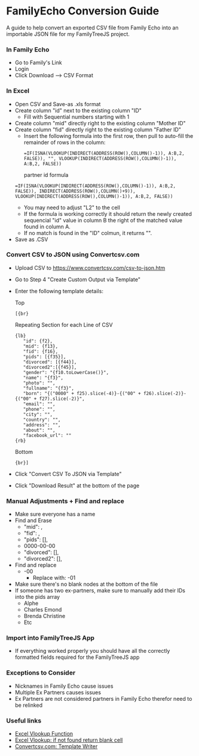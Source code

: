 # FamilyEcho Conversion Guide

A guide to help convert an exported CSV file from Family Echo into an importable JSON file for my FamilyTreeJS project.

### In Family Echo

- Go to Family's Link
- Login
- Click Download --> CSV Format

### In Excel

- Open CSV and Save-as .xls format
- Create column "id" next to the existing column "ID"
  - Fill with Sequential numbers starting with 1
- Create column "mid" directly right to the existing column "Mother ID"
- Create column "fid" directly right to the existing column "Father ID"
  - Insert the following formula into the first row, then pull to auto-fill the remainder of rows in the column:
    ```
    =IF(ISNA(VLOOKUP(INDIRECT(ADDRESS(ROW(),COLUMN()-1)), A:B,2, FALSE)), "", VLOOKUP(INDIRECT(ADDRESS(ROW(),COLUMN()-1)), A:B,2, FALSE))
    ```
    partner id formula
  ```
  =IF(ISNA(VLOOKUP(INDIRECT(ADDRESS(ROW(),COLUMN()-1)), A:B,2, FALSE)), INDIRECT(ADDRESS(ROW(),COLUMN()+9)), VLOOKUP(INDIRECT(ADDRESS(ROW(),COLUMN()-1)), A:B,2, FALSE))
  ```
  - You may need to adjust "L2" to the cell
  - If the formula is working correctly it should return the newly created sequencial "id" value in column B the right of the matched value found in column A.
  - If no match is found in the "ID" colmun, it returns "".
- Save as .CSV

### Convert CSV to JSON using Convertcsv.com

- Upload CSV to https://www.convertcsv.com/csv-to-json.htm
- Go to Step 4 "Create Custom Output via Template"
- Enter the following template details:

  Top

  ```
  [{br}
  ```

  Repeating Section for each Line of CSV

  ```
  {lb}
     "id": {f2},
     "mid": {f13},
     "fid": {f16},
     "pids": [{f35}],
     "divorced": [{f44}],
     "divorced2":[{f45}],
     "gender": "{f10.toLowerCase()}",
     "name": "{f3}",
     "photo": "",
     "fullname": "{f3}",
     "born": "{("0000" + f25).slice(-4)}-{("00" + f26).slice(-2)}-{("00" + f27).slice(-2)}",
     "email": "",
     "phone": "",
     "city": "",
     "country": "",
     "address": "",
     "about": "",
     "facebook_url": ""
  {rb}
  ```

  Bottom

  ```
  {br}]
  ```

- Click "Convert CSV To JSON via Template"
- Click "Download Result" at the bottom of the page

### Manual Adjustments + Find and replace

- Make sure everyone has a name
- Find and Erase
  - "mid": ,
  - "fid": ,
  - "pids": [],
  - 0000-00-00
  - "divorced": [],
  - "divorced2": [],
- Find and replace
  - -00
    - Replace with: -01
- Make sure there's no blank nodes at the bottom of the file
- If someone has two ex-partners, make sure to manually add their IDs into the pids array
  - Alphe
  - Charles Emond
  - Brenda Christine
  - Etc

### Import into FamilyTreeJS App

- If everything worked properly you should have all the correctly formatted fields required for the FamilyTreeJS app

### Exceptions to Consider

- Nicknames in Family Echo cause issues
- Multiple Ex Partners causes issues
- Ex Partners are not considered partners in Family Echo therefor need to be relinked

### Useful links

- [Excel Vlookup Function](https://support.microsoft.com/en-us/office/vlookup-function-0bbc8083-26fe-4963-8ab8-93a18ad188a1)
- [Excel Vlookup: if not found return blank cell](<https://www.ablebits.com/office-addins-blog/if-vlookup-excel/#:~:text=Excel%20Vlookup%3A%20if%20not%20found%20return%20blank%20cell,%22%2C%20VLOOKUP(%E2%80%A6)>)
- [Convertcsv.com: Template Writer](https://www.convertcsv.com/csv-to-template-output.htm#tWriter)
